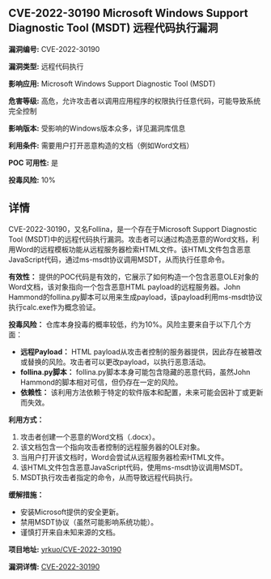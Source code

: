 ## CVE-2022-30190 Microsoft Windows Support Diagnostic Tool (MSDT) 远程代码执行漏洞

**漏洞编号:** CVE-2022-30190

**漏洞类型:** 远程代码执行

**影响应用:** Microsoft Windows Support Diagnostic Tool (MSDT)

**危害等级:** 高危，允许攻击者以调用应用程序的权限执行任意代码，可能导致系统完全控制

**影响版本:** 受影响的Windows版本众多，详见漏洞库信息

**利用条件:** 需要用户打开恶意构造的文档（例如Word文档）

**POC 可用性:** 是

**投毒风险:** 10%

## 详情

CVE-2022-30190，又名Follina，是一个存在于Microsoft Support Diagnostic Tool (MSDT)中的远程代码执行漏洞。攻击者可以通过构造恶意的Word文档，利用Word的远程模板功能从远程服务器检索HTML文件。该HTML文件包含恶意JavaScript代码，通过ms-msdt协议调用MSDT，从而执行任意命令。

**有效性：**
提供的POC代码是有效的，它展示了如何构造一个包含恶意OLE对象的Word文档，该对象指向一个包含恶意HTML payload的远程服务器。John Hammond的follina.py脚本可以用来生成payload，该payload利用ms-msdt协议执行calc.exe作为概念验证。

**投毒风险：**
仓库本身投毒的概率较低，约为10%。风险主要来自于以下几个方面：
*   **远程Payload：** HTML payload从攻击者控制的服务器提供，因此存在被篡改或替换的风险。攻击者可以更改payload，以执行恶意活动。
*   **follina.py脚本：** follina.py脚本本身可能包含隐藏的恶意代码，虽然John Hammond的脚本相对可信，但仍存在一定的风险。
*   **依赖性：** 该利用方法依赖于特定的软件版本和配置，未来可能会因补丁或更新而失效。

**利用方式：**
1.  攻击者创建一个恶意的Word文档（.docx）。
2.  该文档包含一个指向攻击者控制的远程服务器的OLE对象。
3.  当用户打开该文档时，Word会尝试从远程服务器检索HTML文件。
4.  该HTML文件包含恶意JavaScript代码，使用ms-msdt协议调用MSDT。
5.  MSDT执行攻击者指定的命令，从而导致远程代码执行。

**缓解措施：**
*   安装Microsoft提供的安全更新。
*   禁用MSDT协议（虽然可能影响系统功能）。
*   谨慎打开来自未知来源的文档。

**项目地址:** [yrkuo/CVE-2022-30190](https://github.com/yrkuo/CVE-2022-30190)

**漏洞详情:** [CVE-2022-30190](https://nvd.nist.gov/vuln/detail/CVE-2022-30190)
